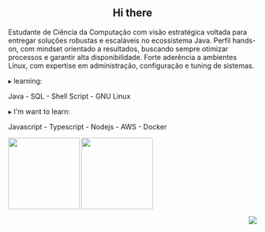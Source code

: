 <h2 align="center">Hi there </h2>
<div>
    Estudante de Ciência da Computação com visão estratégica voltada para entregar soluções robustas e escaláveis no ecossistema Java. Perfil hands-on, com mindset orientado a resultados, buscando sempre otimizar processos e garantir alta disponibilidade. Forte aderência a ambientes Linux, com expertise em administração, configuração e tuning de sistemas.
</div>
</p>
<div>
<p>▸ learning:</p>
Java - SQL - Shell Script - GNU Linux
<p>
<p>▸ I'm want to learn:</p>
Javascript - Typescript - Nodejs - AWS - Docker   
</div>
</p>
<div>
<p align="left">
    <a href="https://github.com/elidianaandrade/dio-lab-open-source/blob/main/utils/cards/github-stats.md">
    <img height="145em" align="left" src="https://github-readme-stats.vercel.app/api?username=marisellen&theme=shadow_red&show_icons=true">
        <a/>   
<img height="145em" src="https://github-readme-stats.vercel.app/api/top-langs/?username=marisellen&bg_color=0d1117&border_color=4f0000&title_color=9a0000&text_color=444444&layout=compact" />
<p/>
<div/>    
<a href="https://github.com/ryo-ma/github-profile-trophy">
<img align="right" src="https://github-profile-trophy.vercel.app/?username=marisellen&theme=monokai&title=-Stars,-Issues,-Reviews"/>
</a>
